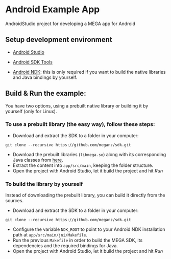 # Android Example App

AndroidStudio project for developing a MEGA app for Android

## Setup development environment

* [Android Studio](http://developer.android.com/intl/es/sdk/index.html)

* [Android SDK Tools](http://developer.android.com/intl/es/sdk/index.html#Other)

* [Android NDK](http://developer.android.com/intl/es/ndk/downloads/index.html): this is only required if you want to build the native libraries and Java bindings by yourself.

## Build & Run the example:

You have two options, using a prebuilt native library or building it by yourself (only for Linux).

### To use a prebuilt library (the easy way), follow these steps:

* Download and extract the SDK to a folder in your computer: 
```
git clone --recursive https://github.com/meganz/sdk.git
```
* Download the prebuilt libraries (`libmega.so`) along with its corresponding Java classes from [here](https://mega.nz/#!zktVFAyS!ZzvOYnU-I6cmKgc3_rA-UIJh98suyLAM6BPF7_57BoM).
* Extract the content into `app/src/main`, keeping the folder structure.
* Open the project with Android Studio, let it build the project and hit _*Run*_

### To build the library by yourself

Instead of downloading the prebuilt library, you can build it directly from the sources.

* Download and extract the SDK to a folder in your computer: 
```
git clone --recursive https://github.com/meganz/sdk.git
```
* Configure the variable `NDK_ROOT` to point to your Android NDK installation path at `app/src/main/jni/Makefile`.
* Run the previous `Makefile` in order to build the MEGA SDK, its dependencies and the required bindings for Java.
* Open the project with Android Studio, let it build the project and hit _*Run*_

